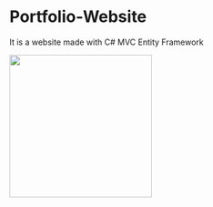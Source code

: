 # Portfolio-Website
<p>It is a website made with C# MVC Entity Framework</p>
<img src="https://user-images.githubusercontent.com/46827580/154105877-880f6faa-b241-45d8-a28a-5af27a37a4fb.png)"  width="250">
